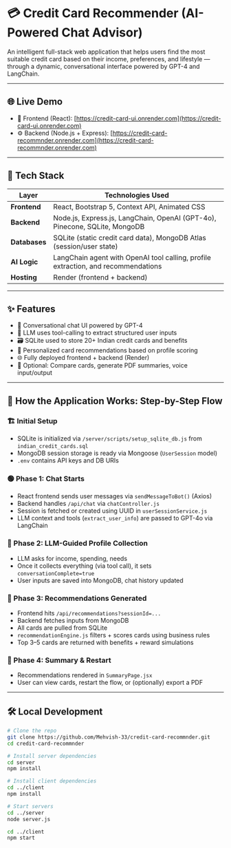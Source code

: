 # 💳 Credit Card Recommender (AI-Powered Chat Advisor)

An intelligent full-stack web application that helps users find the most suitable credit card based on their income, preferences, and lifestyle — through a dynamic, conversational interface powered by GPT-4 and LangChain.

---

## 🌐 Live Demo

- 🧠 Frontend (React): [https://credit-card-ui.onrender.com](https://credit-card-ui.onrender.com)
- ⚙️ Backend (Node.js + Express): [https://credit-card-recommnder.onrender.com](https://credit-card-recommnder.onrender.com)

---

## 🧠 Tech Stack

| Layer        | Technologies Used                                                                 |
|--------------|-------------------------------------------------------------------------------------|
| **Frontend** | React, Bootstrap 5, Context API, Animated CSS                                      |
| **Backend**  | Node.js, Express.js, LangChain, OpenAI (GPT-4o), Pinecone, SQLite, MongoDB         |
| **Databases**| SQLite (static credit card data), MongoDB Atlas (session/user state)              |
| **AI Logic** | LangChain agent with OpenAI tool calling, profile extraction, and recommendations  |
| **Hosting**  | Render (frontend + backend)                                                        |

---

## ✨ Features

- 💬 Conversational chat UI powered by GPT-4
- 🧠 LLM uses tool-calling to extract structured user inputs
- 🗃 SQLite used to store 20+ Indian credit cards and benefits
- 🧾 Personalized card recommendations based on profile scoring
- 🌐 Fully deployed frontend + backend (Render)
- 🎯 Optional: Compare cards, generate PDF summaries, voice input/output

---

## 🧩 How the Application Works: Step-by-Step Flow

### 🏗 Initial Setup
- SQLite is initialized via `/server/scripts/setup_sqlite_db.js` from `indian_credit_cards.sql`
- MongoDB session storage is ready via Mongoose (`UserSession` model)
- `.env` contains API keys and DB URIs

### 🟢 Phase 1: Chat Starts
- React frontend sends user messages via `sendMessageToBot()` (Axios)
- Backend handles `/api/chat` via `chatController.js`
- Session is fetched or created using UUID in `userSessionService.js`
- LLM context and tools (`extract_user_info`) are passed to GPT-4o via LangChain

### 🔁 Phase 2: LLM-Guided Profile Collection
- LLM asks for income, spending, needs
- Once it collects everything (via tool call), it sets `conversationComplete=true`
- User inputs are saved into MongoDB, chat history updated

### 🧠 Phase 3: Recommendations Generated
- Frontend hits `/api/recommendations?sessionId=...`
- Backend fetches inputs from MongoDB
- All cards are pulled from SQLite
- `recommendationEngine.js` filters + scores cards using business rules
- Top 3–5 cards are returned with benefits + reward simulations

### 🎯 Phase 4: Summary & Restart
- Recommendations rendered in `SummaryPage.jsx`
- User can view cards, restart the flow, or (optionally) export a PDF

---

## 🛠️ Local Development

```bash
# Clone the repo
git clone https://github.com/Mehvish-33/credit-card-recommnder.git
cd credit-card-recommnder

# Install server dependencies
cd server
npm install

# Install client dependencies
cd ../client
npm install

# Start servers
cd ../server
node server.js

cd ../client
npm start
